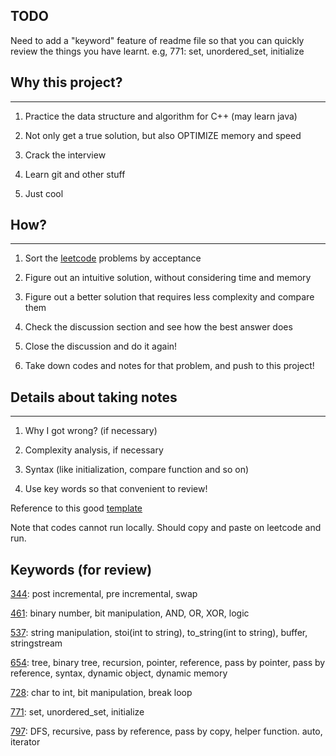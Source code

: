 ## TODO
Need to add a "keyword" feature of readme file so that you can quickly review the things you have learnt.
e.g, 771: set, unordered_set, initialize

## Why this project?
---
1. Practice the data structure and algorithm for C++ (may learn java)

2. Not only get a true solution, but also OPTIMIZE memory and speed

3. Crack the interview

4. Learn git and other stuff

5. Just cool
## How?
---
1. Sort the [leetcode](https://leetcode.com/problemset/all/) problems by acceptance

2. Figure out an intuitive solution, without considering time and memory

3. Figure out a better solution that requires less complexity and compare them

4. Check the discussion section and see how the best answer does

5. Close the discussion and do it again!

6. Take down codes and notes for that problem, and push to this project!

## Details about taking notes
---
1. Why I got wrong? (if necessary)

2. Complexity analysis, if necessary

3. Syntax (like initialization, compare function and so on)

4. Use key words so that convenient to review!


Reference to this good [template](https://github.com/illuz/leetcode)

Note that codes cannot run locally. Should copy and paste on leetcode and run.



## Keywords (for review)
[344](https://github.com/ljx0320/leetcode/tree/master/344_Reverse_String): post incremental, pre incremental, swap

[461](https://github.com/ljx0320/leetcode/tree/master/461_Hamming_Distance): binary number, bit manipulation, AND, OR, XOR, logic

[537](https://github.com/ljx0320/leetcode/tree/master/537_Complex_Number_Multiplication): string manipulation, stoi(int to string), to_string(int to string), buffer, stringstream

[654](https://github.com/ljx0320/leetcode/tree/master/654_maximum_binary_tree): tree, binary tree, recursion, pointer, reference, pass by pointer, pass by reference, syntax, dynamic object, dynamic memory

[728](https://github.com/ljx0320/leetcode/tree/master/728_Self_Dividing_Numbers): char to int, bit manipulation, break loop

[771](https://github.com/ljx0320/leetcode/tree/master/771_Jewels%20and%20Stones): set, unordered_set, initialize

[797](https://github.com/ljx0320/leetcode/tree/master/797_All_Paths_From_Source_to_Target): DFS, recursive, pass by reference, pass by copy, helper function. auto, iterator


